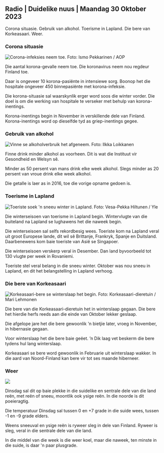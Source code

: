 ## Radio \| Duidelike nuus \| Maandag 30 Oktober 2023

Corona situasie. Gebruik van alkohol. Toerisme in Lapland. Die bere van Korkeasaari. Weer.

### Corona situasie

![Corona-infeksies neem toe. Foto: Ismo Pekkarinen / AOP](https://images.cdn.yle.fi/image/upload/c_crop,h_1992,w_3543,x_0,y_232/ar_1.7777777777777777,c_fill,g_faces,h_620,.0d_620,.0q_auto:eco/f_auto/fl_lossy/v1698673937/39-1193332653fb40a9c4a2)

Die aantal korona-gevalle neem toe. Die koronavirus neem nou regdeur Finland toe.

Daar is ongeveer 10 korona-pasiënte in intensiewe sorg. Boonop het die hospitale ongeveer 450 binnepasiënte met korona-infeksie.

Die korona-situasie sal waarskynlik erger word soos die winter vorder. Die doel is om die werking van hospitale te verseker met behulp van korona-inentings.

Korona-inentings begin in November in verskillende dele van Finland. Korona-inentings word op dieselfde tyd as griep-inentings gegee.

### Gebruik van alkohol

![Vinne se alkoholverbruik het afgeneem. Foto: Ilkka Loikkanen](https://images.cdn.yle.fi/image/upload/c_crop,h_2160,w_3840,x_0,y_325/ar_1.7777777777777777,c_fill,g_faces,h_670,w_1r2_1,w_1r2_1,w_1r200,w_1r200,w_1r2.eco/f_auto/fl_lossy/v1682602904/39-1105424644a7b35b4046)

Finne drink minder alkohol as voorheen. Dit is wat die Instituut vir Gesondheid en Welsyn sê.

Minder as 50 persent van mans drink elke week alkohol. Slegs minder as 20 persent van vroue drink elke week alkohol.

Die getalle is laer as in 2016, toe die vorige opname gedoen is.

### Toerisme in Lapland

![Toeriste soek 'n sneeu winter in Lapland. Foto: Vesa-Pekka Hiltunen / Yle](https://images.cdn.yle.fi/image/upload/c_crop,h_3375,w_6000,x_0,y_473/ar_1.77777777777777777,c_fill,g_faces,w_6_r.h_6_r.0/q_auto:eco/f_auto/fl_lossy/v1673250132/39-105687963bbc441bd57b)

Die winterseisoen van toerisme in Lapland begin. Wintervlugte van die buiteland na Lapland se lughawens het die naweek begin.

Die winterseisoen sal selfs rekordbesig wees. Toeriste kom na Lapland veral uit groot Europese lande, dit wil sê Brittanje, Frankryk, Spanje en Duitsland. Daarbenewens kom baie toeriste van Asië se Singapoer.

Die winterseisoen verskerp veral in Desember. Dan land byvoorbeeld tot 130 vlugte per week in Rovaniemi.

Toeriste stel veral belang in die sneeu winter. Oktober was nou sneeu in Lapland, en dit het belangstelling in Lapland verhoog.

### Die bere van Korkeasaari

![Korkeasaari-bere se winterslaap het begin. Foto: Korkeasaari-dieretuin / Mari Lehmonen](https://images.cdn.yle.fi/image/upload/c_crop,h_3239,w_5759,x_0,y_0/ar_1.77777777777777777,c_fill,g_faces,h_1250,h_1_0./q_auto:eco/f_auto/fl_lossy/v1698664391/39-1193141653f687431ff4)

Die bere van die Korkeasaari-dieretuin het in winterslaap gegaan. Die bere het hierdie herfs reeds aan die einde van Oktober lekker geslaap.

Die afgelope jare het die bere gewoonlik 'n bietjie later, vroeg in November, in hibernasie gegaan.

Voor winterslaap het die bere baie geëet. ’n Dik laag vet beskerm die bere tydens hul lang winterslaap.

Korkeasaari se bere word gewoonlik in Februarie uit winterslaap wakker. In die aard van Noord-Finland kan bere vir tot ses maande hiberneer.

### Weer

![](https://images.cdn.yle.fi/image/upload/c_crop,h_1080,w_1919,x_0,y_0/ar_1.77777777777777777,c_fill,g_faces,h_675,w_1200.co/qr:e/dpf_auto/fl_lossy/v1698681609/39-1193390653fd2ed08682)

Dinsdag sal dit op baie plekke in die suidelike en sentrale dele van die land reën, met reën of sneeu, moontlik ook ysige reën. In die noorde is dit poeieragtig.

Die temperatuur Dinsdag sal tussen 0 en +7 grade in die suide wees, tussen -1 en -9 grade elders.

Weens sneeuval en ysige reën is ryweer sleg in dele van Finland. Ryweer is sleg, veral in die sentrale dele van die land.

In die middel van die week is die weer koel, maar die naweek, ten minste in die suide, is daar 'n paar plusgrade.